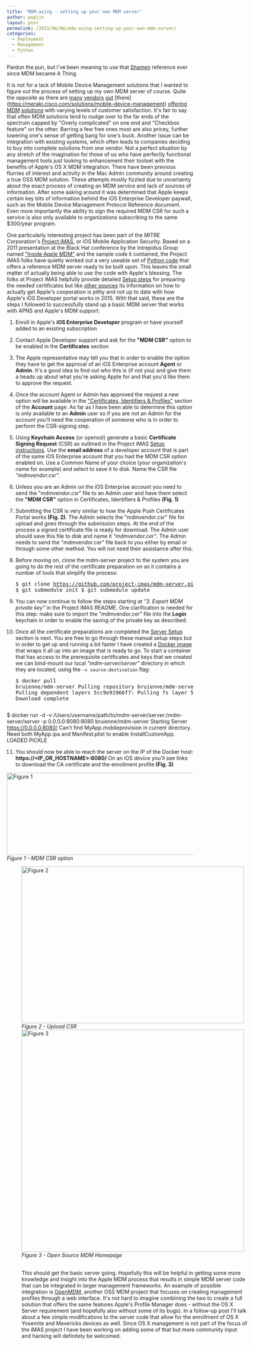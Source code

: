 ```yaml
---
title: 'MDM-azing - setting up your own MDM server'
author: pepijn
layout: post
permalink: /2015/06/06/mdm-azing-setting-up-your-own-mdm-server/
categories:
  - Deployment
  - Management
  - Python
---
```

Pardon the pun, but I've been meaning to use that [Shamen](https://www.youtube.com/watch?v=hxoe-xUYL8g) reference ever since MDM became A Thing.

It is not for a lack of Mobile Device Management solutions that I wanted to figure out the process of setting up my own MDM server of course. Quite the opposite as there are [many](http://www.air-watch.com/solutions/mobile-device-management) [vendors](http://www.jamfsoftware.com/products/casper-suite/) [out](http://www.bushel.com/) [there] (https://meraki.cisco.com/solutions/mobile-device-management) [offering](http://www.maas360.com/products/mobile-device-management/) [MDM](https://www.mobileiron.com/en/solutions/mobile-device-management-mdm) [solutions](http://www.symantec.com/mobile-device-management/) with varying levels of customer satisfaction. It's fair to say that often MDM solutions tend to nudge over to the far ends of the spectrum capped by "Overly complicated" on one end and "Checkbox feature" on the other. Barring a few free ones most are also pricey, further lowering one's sense of getting bang for one's buck. Another issue can be integration with existing systems, which often leads to companies deciding to buy into complete solutions from one vendor. Not a perfect situation by any stretch of the imagination for those of us who have perfectly functional management tools just looking to enhancement their toolset with the benefits of Apple's OS X MDM integration. There have been previous flurries of interest and activity in the Mac Admin community around creating a true OSS MDM solution. These attempts mostly fizzled due to uncertainty about the exact process of creating an MDM service and lack of sources of information. After some asking around it was determined that Apple keeps certain key bits of information behind the iOS Enterprise Developer paywall, such as the Mobile Device Management Protocol Reference document. Even more importantly the ability to sign the required MDM CSR for such a service is also only available to organizations subscribing to the same $300/year program.<!--more-->

One particularly interesting project has been part of the MITRE Corporation's [Project iMAS](https://github.com/project-imas/about), or iOS Mobile Application Security. Based on a 2011 presentation at the Black Hat conference by the Intrepidus Group named ["Inside Apple MDM"](https://github.com/intrepidusgroup/imdmtools/raw/master/Presentations/InsideAppleMDM_BlackHatUSA_2011.pdf) and the sample code it contained, the Project iMAS folks have quietly worked out a very useable set of [Python code](https://github.com/project-imas/mdm-server) that offers a reference MDM server ready to be built upon. This leaves the small matter of actually being able to use the code with Apple's blessing. The folks at Project iMAS helpfully provide detailed [Setup steps](https://github.com/project-imas/mdm-server#setup) for preparing the needed certificates but like [other sources](http://www.blueboxmoon.com/wordpress/?p=877) its information on how to actually get Apple's cooperation is pithy and not up to date with how Apple's iOS Developer portal works in 2015. With that said, these are the steps I followed to successfully stand up a basic MDM server that works with APNS and Apple's MDM support:

  1. Enroll in Apple's **iOS Enterprise Developer** program or have yourself added to an existing subscription
  2. Contact Apple Developer support and ask for the **"MDM CSR"** option to be enabled in the **Certificates** section
  3. The Apple representative may tell you that in order to enable the option they have to get the approval of an iOS Enterprise account **Agent** or **Admin**. It's a good idea to find out who this is (if not you) and give them a heads up about what you're asking Apple for and that you'd like them to approve the request.
  4. Once the account Agent or Admin has approved the request a new option will be available in the ["Certificates, Identifiers & Profiles"](https://developer.apple.com/account/ios/certificate/certificateCreate.action) section of the **Account** page. As far as I have been able to determine this option is only available to an **Admin** user so if you are not an Admin for the account you'll need the cooperation of someone who is in order to perform the CSR-signing step.
  5. Using **Keychain Access** (or openssl) generate a basic **Certificate Signing Request** (CSR) as outlined in the Project iMAS [Setup instructions](https://github.com/project-imas/mdm-server#setup). Use the **email address** of a developer account that is part of the same iOS Enterprise account that you had the MDM CSR option enabled on. Use a Common Name of your choice (your organization's name for example) and select to save it to disk. Name the CSR file *"mdmvendor.csr"*.
  6. Unless you are an Admin on the iOS Enterprise account you need to send the "mdmvendor.csr" file to an Admin user and have them select the **"MDM CSR"** option in Certificates, Identifiers & Profiles **(Fig. 1)**
  7. Submitting the CSR is very similar to how the Apple Push Certificates Portal works **(Fig. 2)**. The Admin selects the "mdmvendor.csr" file for upload and goes through the submission steps. At the end of the process a signed certificate file is ready for download. The Admin user should save this file to disk and name it *"mdmvendor.cer"*. The Admin needs to send the "mdmvendor.cer" file back to you either by email or through some other method. You will not need their assistance after this.
  8. Before moving on, clone the mdm-server project to the system you are going to do the rest of the certificate preparation on as it contains a number of tools that simplify the process: <pre class="brush: bash; title: ; notranslate" title="">$ git clone https://github.com/project-imas/mdm-server.git
$ git submodule init
$ git submodule update</pre>

  9. You can now continue to follow the steps starting at *"3. Export MDM private key"* in the Project iMAS README. One clarification is needed for this step: make sure to import the "mdmvendor.cer" file into the **Login** keychain in order to enable the saving of the private key as described.
 10. Once all the certificate preparations are completed the [Server Setup](https://github.com/project-imas/mdm-server#server-setup) section is next. You are free to go through these manual setup steps but in order to get up and running a bit faster I have created a [Docker image](https://registry.hub.docker.com/u/bruienne/mdm-server/) that wraps it all up into an image that is ready to go. To start a container that has access to the prerequisite certificates and keys that we created we can bind-mount our local *"mdm-server/server"* directory in which they are located, using the `-v source:destination` flag: <pre class="brush: bash; title: ; notranslate" title="">$ docker pull bruienne/mdm-server
Pulling repository bruienne/mdm-server
b7de3133ff98: Pulling dependent layers
5cc9e91966f7: Pulling fs layer
511136ea3c5a: Download complete

$ docker run -d -v /Users/username/path/to/mdm-server/server:/mdm-server/server -p 0.0.0.0:8080:8080 bruienne/mdm-server
Starting Server
https://0.0.0.0:8080/
Can't find MyApp.mobileprovision in current directory.
Need both MyApp.ipa and Manifest.plist to enable InstallCustomApp.
LOADED PICKLE
</pre>

 11. You should now be able to reach the server on the IP of the Docker host: **https://<IP\_OR\_HOSTNAME>:8080/** On an iOS device you'll see links to download the CA certificate and the enrollment profile **(Fig. 3)**

<img src="{{ site.baseurl }}static/MDM-CSR.png" alt="Figure 1" width="684" height="222" class="size-full wp-image-515" /><em>Figure 1 - MDM CSR option</em>  
<figure id="attachment_523" class="thumbnail wp-caption alignleft" style="width: 610px"><img src="{{ site.baseurl }}static/PushPortal.png" alt="Figure 2" width="600" height="423" class="size-full wp-image-523" /><em>Figure 2 - Upload CSR</em>
<img src="https://raw.githubusercontent.com/project-imas/mdm-server/master/images/deviceEnroll.jpg" alt="Figure 3" width="600" class="size-full" /><em>Figure 3 - Open Source MDM Homepage</em><br><br>

This should get the basic server going. Hopefully this will be helpful in getting some more knowledge and insight into the Apple MDM process that results in simple MDM server code that can be integrated in larger management frameworks. An example of possible integration is [OpenMDM](https://github.com/OpenMDM/OpenMDM), another OSS MDM project that focuses on creating management profiles through a web interface. It's not hard to imagine combining the two to create a full solution that offers the same features Apple's Profile Manager does - without the OS X Server requirement (and hopefully also without some of its bugs). In a follow-up post I'll talk about a few simple modifications to the server code that allow for the enrollment of OS X Yosemite and Mavericks devices as well. Since OS X management is not part of the focus of the iMAS project I have been working on adding some of that but more community input and hacking will definitely be welcomed.
